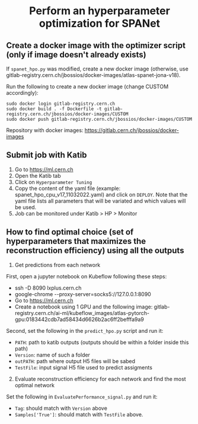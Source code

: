 # <div align='center'>Perform an hyperparameter optimization for SPANet</div>

## Create a docker image with the optimizer script (only if image doesn't already exists)

If ```spanet_hpo.py``` was modified, create a new docker image (otherwise, use gitlab-registry.cern.ch/jbossios/docker-images/atlas-spanet-jona-v18).

Run the following to create a new docker image (change CUSTOM accordingly):

```
sudo docker login gitlab-registry.cern.ch
sudo docker build . -f Dockerfile -t gitlab-registry.cern.ch/jbossios/docker-images/CUSTOM
sudo docker push gitlab-registry.cern.ch/jbossios/docker-images/CUSTOM
```

Repository with docker images: https://gitlab.cern.ch/jbossios/docker-images

## Submit job with Katib

1. Go to https://ml.cern.ch
2. Open the Katib tab
3. Click on ```Hyperparameter Tuning```
4. Copy the content of the yaml file (example: spanet_hpo_cpu_v17_11032022.yaml) and click on ```DEPLOY```. Note that the yaml file lists all parameters that will be variated and which values will be used.
5. Job can be monitored under Katib > HP > Monitor

## How to find optimal choice (set of hyperparameters that maximizes the reconstruction efficiency) using all the outputs

1. Get predictions from each network

First, open a jupyter notebook on Kubeflow following these steps:

- ssh -D 8090 lxplus.cern.ch
- google-chrome --proxy-server=socks5://127.0.0.1:8090
- Go to https://ml.cern.ch
- Create a notebook using 1 GPU and the following image: gitlab-registry.cern.ch/ai-ml/kubeflow_images/atlas-pytorch-gpu:0183442cdb7ad58434d6626b2ac6ff2befffa9a9

Second, set the following in the ```predict_hpo.py``` script and run it:

- ```PATH```: path to katib outputs (outputs should be within a folder inside this path)
- ```Version```: name of such a folder
- ```outPATH```: path where output H5 files will be sabed
- ```TestFile```: input signal H5 file used to predict assigments

2. Evaluate reconstruction efficiency for each network and find the most optimal network

Set the following in ```EvaluatePerformance_signal.py``` and run it:

- ```Tag```: should match with ```Version``` above
- ```Samples['True']```: should match with ```TestFile``` above.
